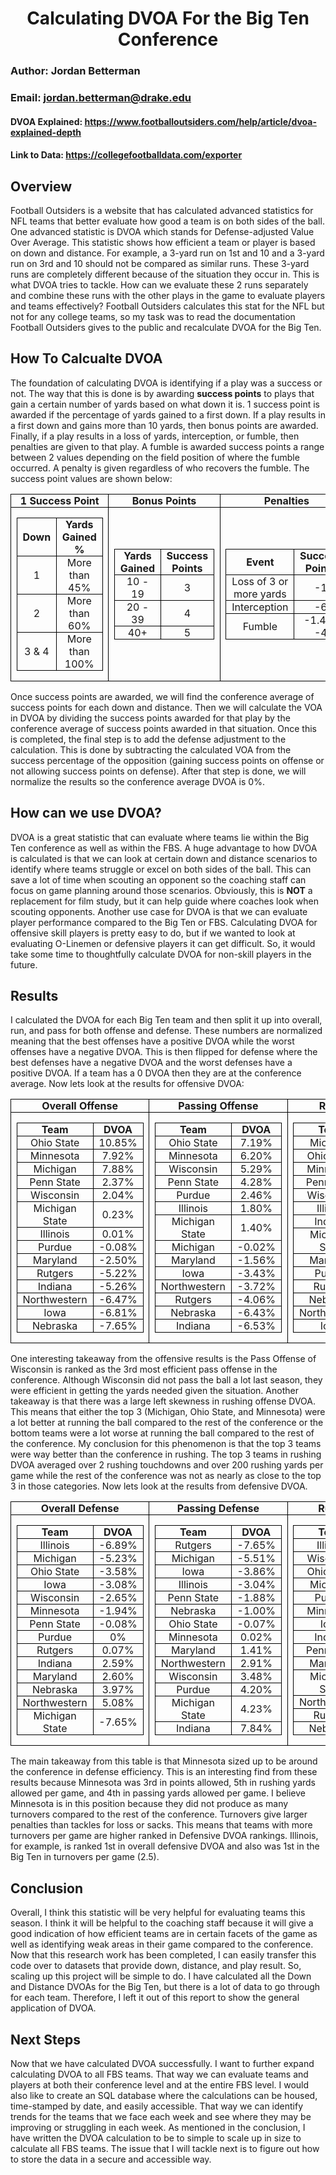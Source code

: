 <style>
table { border-collapse: collapse; }
th, td { border: solid black 1px; padding: 0 1ex; }
</style>

<h1 style= "text-align: center">Calculating DVOA For the Big Ten Conference</h1>

### Author: Jordan Betterman

### Email: <jordan.betterman@drake.edu>

#### DVOA Explained: <https://www.footballoutsiders.com/help/article/dvoa-explained-depth>

#### Link to Data: <https://collegefootballdata.com/exporter>

## Overview

Football Outsiders is a website that has calculated advanced statistics for NFL teams that better evaluate how good a team is on both sides of the ball. One advanced statistic is DVOA which stands for Defense-adjusted Value Over Average. This statistic shows how efficient a team or player is based on down and distance. For example, a 3-yard run on 1st and 10 and a 3-yard run on 3rd and 10 should not be compared as similar runs. These 3-yard runs are completely different because of the situation they occur in. This is what DVOA tries to tackle. How can we evaluate these 2 runs separately and combine these runs with the other plays in the game to evaluate players and teams effectively? Football Outsiders calculates this stat for the NFL but not for any college teams, so my task was to read the documentation Football Outsiders gives to the public and recalculate DVOA for the Big Ten.

## How To Calcualte DVOA

The foundation of calculating DVOA is identifying if a play was a success or not. The way that this is done is by awarding **success points** to plays that gain a certain number of yards based on what down it is. 1 success point is awarded if the percentage of yards gained to a first down. If a play results in a first down and gains more than 10 yards, then bonus points are awarded. Finally, if a play results in a loss of yards, interception, or fumble, then penalties are given to that play. A fumble is awarded success points a range between 2 values depending on the field position of where the fumble occurred. A penalty is given regardless of who recovers the fumble. The success point values are shown below:

<center><table>
<tr><th style="text-align: center">1 Success Point</th><th style="text-align: center">Bonus Points</th><th style="text-align: center">Penalties</th></tr>
<tr><td>

| Down | Yards Gained % |
| :--: |      :---:     |
|  1   |  More than 45% |
|  2   |  More than 60% |
| 3 & 4|  More than 100%|
</td><td>

| Yards Gained | Success Points |
|    :--:      |      :---:     |
|  10 - 19     |        3       |
|  20 - 39     |        4       |
|     40+      |        5       |

</td><td>

| Event | Success Points |
|  :--: |   :---:     |
|  Loss of 3 or more yards |       -1       |
|      Interception            |       -6       |
|       Fumble                 |   -1.4 to -4   |

</td></tr> </table></center>

Once success points are awarded, we will find the conference average of success points for each down and distance. Then we will calculate the VOA in DVOA by dividing the success points awarded for that play by the conference average of success points awarded in that situation. Once this is completed, the final step is to add the defense adjustment to the calculation. This is done by subtracting the calculated VOA from the success percentage of the opposition (gaining success points on offense or not allowing success points on defense). After that step is done, we will normalize the results so the conference average DVOA is 0%. 

## How can we use DVOA?
DVOA is a great statistic that can evaluate where teams lie within the Big Ten conference as well as within the FBS. A huge advantage to how DVOA is calculated is that we can look at certain down and distance scenarios to identify where teams struggle or excel on both sides of the ball. This can save a lot of time when scouting an opponent so the coaching staff can focus on game planning around those scenarios. Obviously, this is **NOT** a replacement for film study, but it can help guide where coaches look when scouting opponents. Another use case for DVOA is that we can evaluate player performance compared to the Big Ten or FBS. Calculating DVOA for offensive skill players is pretty easy to do, but if we wanted to look at evaluating O-Linemen or defensive players it can get difficult. So, it would take some time to thoughtfully calculate DVOA for non-skill players in the future.

<div style="page-break-after: always;"></div>

## Results
I calculated the DVOA for each Big Ten team and then split it up into overall, run, and pass for both offense and defense. These numbers are normalized meaning that the best offenses have a positive DVOA while the worst offenses have a negative DVOA. This is then flipped for defense where the best defenses have a negative DVOA and the worst defenses have a positive DVOA. If a team has a 0 DVOA then they are at the conference average. Now lets look at the results for offensive DVOA:

<center><table>
<tr><th style="text-align: center">Overall Offense</th><th style="text-align: center">Passing Offense</th><th style="text-align: center">Rushing Offense</th></tr>
<tr><td>

| Team | DVOA |
| :--: |  :--:|
|  Ohio State |  10.85%  |
|  Minnesota  |  7.92%  |
|  Michigan |    7.88%  |
| Penn State| 2.37% |
| Wisconsin | 2.04%  |
| Michigan State | 0.23% |
| Illinois | 0.01% |
| Purdue | -0.08% |
| Maryland | -2.50% |
| Rutgers | -5.22% |
| Indiana | -5.26% |
| Northwestern | -6.47% |
| Iowa | -6.81% |
| Nebraska | -7.65% |

</td><td>

| Team | DVOA |
| :--: |  :--:|
|  Ohio State |  7.19%  |
|  Minnesota  |  6.20%  |
|  Wisconsin |    5.29%  |
| Penn State| 4.28% |
| Purdue | 2.46%  |
| Illinois | 1.80% |
| Michigan State | 1.40% |
| Michigan | -0.02% |
| Maryland | -1.56% |
| Iowa | -3.43% |
| Northwestern | -3.72% |
| Rutgers | -4.06% |
| Nebraska | -6.43% |
| Indiana | -6.53% |

</td><td>

| Team | DVOA |
| :--: |  :--:|
|  Michigan |  19.59%  |
|  Ohio State  |  18.12%  |
|  Minnesota |    12.55%  |
| Penn State| -0.05% |
| Wisconsin | -1.30%  |
| Illinois | -1.52% |
| Indiana | 2.91% |
| Michigan State | -3.21% |
| Maryland | -4.80% |
| Purdue | -7.02% |
| Rutgers | -7.70% |
| Nebraska | -10.63% |
| Northwestern | -11.46% |
| Iowa | -13.39% |

</td></tr> </table> </center>

One interesting takeaway from the offensive results is the Pass Offense of Wisconsin is ranked as the 3rd most efficient pass offense in the conference. Although Wisconsin did not pass the ball a lot last season, they were efficient in getting the yards needed given the situation. Another takeaway is that there was a large left skewness in rushing offense DVOA. This means that either the top 3 (Michigan, Ohio State, and Minnesota) were a lot better at running the ball compared to the rest of the conference or the bottom teams were a lot worse at running the ball compared to the rest of the conference. My conclusion for this phenomenon is that the top 3 teams were way better than the conference in rushing. The top 3 teams in rushing DVOA averaged over 2 rushing touchdowns and over 200 rushing yards per game while the rest of the conference was not as nearly as close to the top 3 in those categories. Now lets look at the results from defensive DVOA.

<center><table>
<tr><th style="text-align: center">Overall Defense</th><th style="text-align: center">Passing Defense</th><th style="text-align: center">Rushing Defense</th></tr>
<tr><td>

| Team | DVOA |
| :--: |  :--:|
|  Illinois |  -6.89%  |
|  Michigan  |  -5.23%  |
|  Ohio State |    -3.58%  |
| Iowa | -3.08% |
| Wisconsin | -2.65%  |
| Minnesota | -1.94% |
| Penn State | -0.08% |
| Purdue | 0% |
| Rutgers | 0.07% |
| Indiana | 2.59% |
| Maryland | 2.60% |
| Nebraska | 3.97% |
| Northwestern | 5.08% |
| Michigan State | -7.65% |

</td><td>

| Team | DVOA |
| :--: |  :--:|
|  Rutgers |  -7.65%  |
|  Michigan  |  -5.51%  |
|  Iowa |    -3.86%  |
| Illinois | -3.04% |
| Penn State | -1.88%  |
| Nebraska | -1.00% |
| Ohio State | -0.07% |
| Minnesota | 0.02% |
| Maryland | 1.41% |
| Northwestern | 2.91% |
| Wisconsin | 3.48% |
| Purdue | 4.20% |
| Michigan State | 4.23% |
| Indiana | 7.84% |

</td><td>

| Team | DVOA |
| :--: |  :--:|
|  Illinois |  -15.15%  |
|  Wisconsin  |  -12.50%  |
|  Ohio State |    -8.58%  |
|  Michigan | -8.52% |
|  Purdue | -7.67%  |
|  Minnesota | -6.13% |
|  Iowa | -4.87% |
|  Indiana | -3.71% |
|  Penn State | 1.49% |
|  Maryland | 4.25% |
|  Michigan State | 9.12% |
|  Northwestern | 11.20% |
|  Rutgers | 13.64% |
|  Nebraska | 14.76% |

</td></tr> </table> </center>

The main takeaway from this table is that Minnesota sized up to be around the conference in defense efficiency. This is an interesting find from these results because Minnesota was 3rd in points allowed, 5th in rushing yards allowed per game, and 4th in passing yards allowed per game. I believe Minnesota is in this position because they did not produce as many turnovers compared to the rest of the conference. Turnovers give larger penalties than tackles for loss or sacks. This means that teams with more turnovers per game are higher ranked in Defensive DVOA rankings. Illinois, for example, is ranked 1st in overall defensive DVOA and also was 1st in the Big Ten in turnovers per game (2.5).

<div style="page-break-after: always;"></div>

## Conclusion
Overall, I think this statistic will be very helpful for evaluating teams this season. I think it will be helpful to the coaching staff because it will give a good indication of how efficient teams are in certain facets of the game as well as identifying weak areas in their game compared to the conference. Now that this research work has been completed, I can easily transfer this code over to datasets that provide down, distance, and play result. So, scaling up this project will be simple to do. I have calculated all the Down and Distance DVOAs for the Big Ten, but there is a lot of data to go through for each team. Therefore, I left it out of this report to show the general application of DVOA. 

## Next Steps

Now that we have calculated DVOA successfully. I want to further expand calculating DVOA to all FBS teams. That way we can evaluate teams and players at both their conference level and at the entire FBS level. I would also like to create an SQL database where the calculations can be housed, time-stamped by date, and easily accessible. That way we can identify trends for the teams that we face each week and see where they may be improving or struggling in each week. As mentioned in the conclusion, I have written the DVOA calculation to be to simple to scale up in size to calculate all FBS teams. The issue that I will tackle next is to figure out how to store the data in a secure and accessible way.